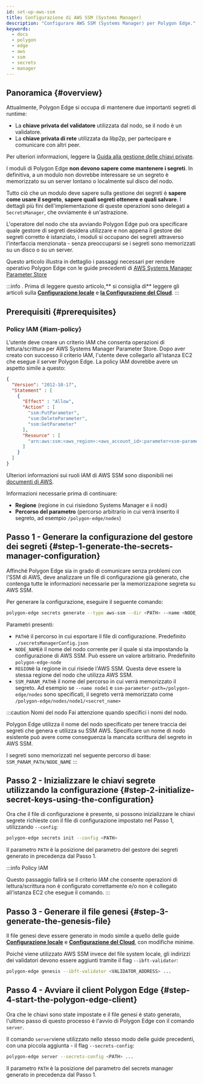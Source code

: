 ```yaml
---
id: set-up-aws-ssm
title: Configurazione di AWS SSM (Systems Manager)
description: "Configurare AWS SSM (Systems Manager) per Polygon Edge."
keywords:
  - docs
  - polygon
  - edge
  - aws
  - ssm
  - secrets
  - manager
---
```


## Panoramica {#overview}

Attualmente, Polygon Edge si occupa di mantenere due importanti segreti di runtime:
* La **chiave privata del validatore** utilizzata dal nodo, se il nodo è un validatore.
* La **chiave privata di rete** utilizzata da libp2p, per partecipare e comunicare con altri peer.


Per ulteriori informazioni, leggere la [Guida alla gestione delle chiavi private](/docs/edge/configuration/manage-private-keys).

I moduli di Polygon Edge **non devono sapere come mantenere i segreti**. In definitiva, a un modulo non dovrebbe interessare se un segreto è memorizzato su un server lontano o localmente sul disco del nodo.

Tutto ciò che un modulo deve sapere sulla gestione dei segreti è **sapere come usare il segreto**, **sapere quali segreti ottenere e quali salvare**. I dettagli più fini dell'implementazione di queste operazioni sono delegati a `SecretsManager`, che ovviamente è un'astrazione.

L'operatore del nodo che sta avviando Polygon Edge può ora specificare quale gestore di segreti desidera utilizzare e non appena il gestore dei segreti corretto è istanziato, i moduli si occupano dei segreti attraverso l'interfaccia menzionata - senza preoccuparsi se i segreti sono memorizzati su un disco o su un server.

Questo articolo illustra in dettaglio i passaggi necessari per rendere operativo Polygon Edge con le guide precedenti di [AWS Systems Manager Parameter Store](https://docs.aws.amazon.com/systems-manager/latest/userguide/systems-manager-parameter-store.html)

:::info .
Prima di leggere questo articolo,** si consiglia di** leggere gli articoli sulla [**Configurazione locale**](/docs/edge/get-started/set-up-ibft-locally) e [**la Configurazione del Cloud**](/docs/edge/get-started/set-up-ibft-on-the-cloud).
:::


## Prerequisiti {#prerequisites}
### Policy IAM {#iam-policy}
L'utente deve creare un criterio IAM che consenta operazioni di lettura/scrittura per AWS Systems Manager Parameter Store. Dopo aver creato con successo il criterio IAM, l'utente deve collegarlo all'istanza EC2 che esegue il server Polygon Edge. La policy IAM dovrebbe avere un aspetto simile a questo:
```json
{
  "Version": "2012-10-17",
  "Statement" : [
    {
      "Effect" : "Allow",
      "Action" : [
        "ssm:PutParameter",
        "ssm:DeleteParameter",
        "ssm:GetParameter"
      ],
      "Resource" : [
        "arn:aws:ssm:<aws_region>:<aws_account_id>:parameter<ssm-parameter-path>*"
      ]
    }
  ]
}
```
Ulteriori informazioni sui ruoli IAM di AWS SSM sono disponibili nei [documenti di AWS](https://docs.aws.amazon.com/systems-manager/latest/userguide/setup-instance-profile.html).

Informazioni necessarie prima di continuare:
* **Regione** (regione in cui risiedono Systems Manager e ii nodi)
* **Percorso del parametro** (percorso arbitrario in cui verrà inserito il segreto, ad esempio `/polygon-edge/nodes`)

## Passo 1 - Generare la configurazione del gestore dei segreti {#step-1-generate-the-secrets-manager-configuration}

Affinché Polygon Edge sia in grado di comunicare senza problemi con l'SSM di AWS, deve analizzare un file di configurazione già generato, che contenga tutte le informazioni necessarie per la memorizzazione segreta su AWS SSM.

Per generare la configurazione, eseguire il seguente comando:

```bash
polygon-edge secrets generate --type aws-ssm --dir <PATH> --name <NODE_NAME> --extra region=<REGION>,ssm-parameter-path=<SSM_PARAM_PATH>
```

Parametri presenti:
* `PATH`è il percorso in cui esportare il file di configurazione. Predefinito `./secretsManagerConfig.json`
* `NODE_NAME`è il nome del nodo corrente per il quale si sta impostando la configurazione di AWS SSM. Può essere un valore arbitrario. Predefinito `polygon-edge-node`
* `REGION`è la regione in cui risiede l'AWS SSM. Questa deve essere la stessa regione del nodo che utilizza AWS SSM.
* `SSM_PARAM_PATH`è il nome del percorso in cui verrà memorizzato il segreto. Ad esempio se `--name node1` e `ssm-parameter-path=/polygon-edge/nodes`
sono specificati, il segreto verrà memorizzato come `/polygon-edge/nodes/node1/<secret_name>`

:::caution Nomi del nodo
Fai attenzione quando specifici i nomi del nodo.

Polygon Edge utilizza il nome del nodo specificato per tenere traccia dei segreti che genera e utilizza su SSM AWS. Specificare un nome di nodo esistente può avere come conseguenza la mancata scrittura del segreto in AWS SSM.

I segreti sono memorizzati nel seguente percorso di base: `SSM_PARAM_PATH/NODE_NAME`
:::

## Passo 2 - Inizializzare le chiavi segrete utilizzando la configurazione {#step-2-initialize-secret-keys-using-the-configuration}

Ora che il file di configurazione è presente, si possono inizializzare le chiavi segrete richieste con il
file di configurazione impostato nel Passo 1, utilizzando `--config`:

```bash
polygon-edge secrets init --config <PATH>
```

Il parametro `PATH` è la posizione del parametro del gestore dei segreti generato in precedenza dal Passo 1.


:::info Policy IAM

Questo passaggio fallirà se il criterio IAM che consente operazioni di lettura/scrittura non è configurato correttamente e/o non è collegato all'istanza EC2 che esegue il comando.
:::

## Passo 3 - Generare il file genesi {#step-3-generate-the-genesis-file}

Il file genesi deve essere generato in modo simile a quello delle guide  [**Configurazione locale**](/docs/edge/get-started/set-up-ibft-locally)
e [**Configurazione del Cloud**](/docs/edge/get-started/set-up-ibft-on-the-cloud), con modifiche minime.

Poiché viene utilizzato AWS SSM invece del file system locale, gli indirizzi dei validatori devono essere aggiunti tramite il flag `--ibft-validator`:
```bash
polygon-edge genesis --ibft-validator <VALIDATOR_ADDRESS> ...
```

## Passo 4 - Avviare il client Polygon Edge {#step-4-start-the-polygon-edge-client}

Ora che le chiavi sono state impostate e il file genesi è stato generato, l'ultimo passo di questo processo è l'avvio di Polygon Edge con il comando `server`.

Il comando `server`viene utilizzato nello stesso modo delle guide precedenti, con una piccola aggiunta - il flag `--secrets-config`:

```bash
polygon-edge server --secrets-config <PATH> ...
```

Il parametro `PATH` è la posizione del parametro del secrets manager generato in precedenza dal Passo 1.